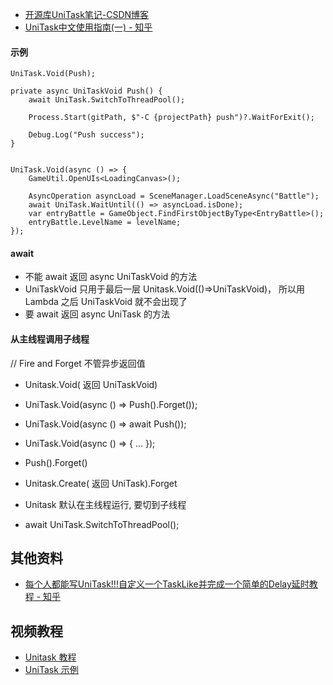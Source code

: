 - [开源库UniTask笔记-CSDN博客](https://blog.csdn.net/sinat_34014668/article/details/127602629)
- [UniTask中文使用指南(一) - 知乎](https://zhuanlan.zhihu.com/p/572670728)

#### 示例

```
UniTask.Void(Push);

private async UniTaskVoid Push() {  
    await UniTask.SwitchToThreadPool();  

    Process.Start(gitPath, $"-C {projectPath} push")?.WaitForExit();  
  
    Debug.Log("Push success");  
}
```

```
  
UniTask.Void(async () => {  
    GameUtil.OpenUIs<LoadingCanvas>();  
  
    AsyncOperation asyncLoad = SceneManager.LoadSceneAsync("Battle");  
    await UniTask.WaitUntil(() => asyncLoad.isDone);  
    var entryBattle = GameObject.FindFirstObjectByType<EntryBattle>();  
    entryBattle.LevelName = levelName;  
});
```
#### await

- 不能  await  返回 async UniTaskVoid 的方法
- UniTaskVoid 只用于最后一层 Unitask.Void(()=>UniTaskVoid)， 所以用 Lambda 之后 UniTaskVoid 就不会出现了
- 要 await 返回 async UniTask 的方法

#### 从主线程调用子线程

// Fire and Forget 不管异步返回值

- Unitask.Void( 返回 UniTaskVoid)
- UniTask.Void(async () => Push().Forget());
- UniTask.Void(async () => await Push());
- UniTask.Void(async () => { ... });
- Push().Forget()

- Unitask.Create( 返回 UniTask).Forget

- Unitask 默认在主线程运行, 要切到子线程

- await UniTask.SwitchToThreadPool(); 

## 其他资料

- [每个人都能写UniTask!!!自定义一个TaskLike并完成一个简单的Delay延时教程 - 知乎](https://zhuanlan.zhihu.com/p/12674069664)


## 视频教程

- [Unitask 教程](https://space.bilibili.com/69585/lists/548041?type=season)
- [UniTask 示例](https://gitee.com/yicunjun/share-github-sample/tree/master)